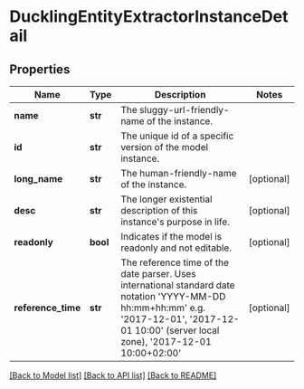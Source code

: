 # DucklingEntityExtractorInstanceDetail

## Properties
Name | Type | Description | Notes
------------ | ------------- | ------------- | -------------
**name** | **str** | The sluggy-url-friendly-name of the instance. | 
**id** | **str** | The unique id of a specific version of the model instance. | 
**long_name** | **str** | The human-friendly-name of the instance. | [optional] 
**desc** | **str** | The longer existential description of this instance&#39;s purpose in life. | [optional] 
**readonly** | **bool** | Indicates if the model is readonly and not editable. | [optional] 
**reference_time** | **str** | The reference time of the date parser. Uses international standard date notation &#39;YYYY-MM-DD hh:mm+hh:mm&#39; e.g. &#39;2017-12-01&#39;, &#39;2017-12-01 10:00&#39; (server local zone), &#39;2017-12-01 10:00+02:00&#39; | [optional] 

[[Back to Model list]](../README.md#documentation-for-models) [[Back to API list]](../README.md#documentation-for-api-endpoints) [[Back to README]](../README.md)


